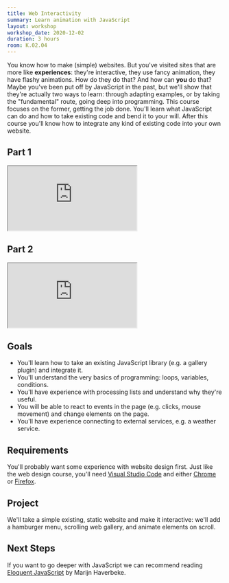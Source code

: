 ```yaml
---
title: Web Interactivity
summary: Learn animation with JavaScript
layout: workshop
workshop_date: 2020-12-02
duration: 3 hours
room: K.02.04
---
```


You know how to make (simple) websites. But you've visited sites that are more like **experiences**: they're interactive, they use fancy animation, they have flashy animations. How do they do that? And how can **you** do that? Maybe you've been put off by JavaScript in the past, but we'll show that they're actually two ways to learn: through adapting examples, or by taking the "fundamental" route, going deep into programming. This course focuses on the former, getting the job done. You'll learn what JavaScript can do and how to take existing code and bend it to your will. After this course you'll know how to integrate any kind of existing code into your own website.


## Part 1
<div class="embed-responsive embed-responsive-16by9">
  <iframe class="embed-responsive-item" src="https://www.youtube.com/embed/AZQrTeOYqMo"></iframe>
</div>

## Part 2
<div class="embed-responsive embed-responsive-16by9">
  <iframe class="embed-responsive-item" src="https://www.youtube.com/embed/iiVn0glYP90"></iframe>
</div>


## Goals

- You'll learn how to take an existing JavaScript library (e.g. a gallery plugin) and integrate it.
- You'll understand the very basics of programming: loops, variables, conditions.
- You'll have experience with processing lists and understand why they're useful.
- You will be able to react to events in the page (e.g. clicks, mouse movement) and change elements on the page.
- You'll have experience connecting to external services, e.g. a weather service.

## Requirements

You'll probably want some experience with website design first. Just like the web design course, you'll need [Visual Studio Code](https://code.visualstudio.com/) and either [Chrome](https://google.com/chrome) or [Firefox](https://www.mozilla.org/firefox).

## Project

We'll take a simple existing, static website and make it interactive: we'll add a hamburger menu, scrolling web gallery, and animate elements on scroll.

## Next Steps

If you want to go deeper with JavaScript we can recommend reading [Eloquent JavaScript](https://eloquentjavascript.net/) by Marijn Haverbeke.
